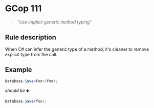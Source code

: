 ﻿# GCop 111

> *"Use implicit generic method typing"*

## Rule description

When C# can infer the generic type of a method, it's cleaner to remove explicit type from the call.

## Example

```csharp
Database.Save<Foo>(foo);
```

*should be* 🡻

```csharp
Database.Save(foo);
```